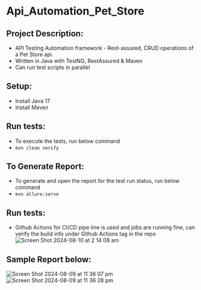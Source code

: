 # Api_Automation_Pet_Store

## Project Description:
* API Testing Automation framework - Rest-assured, CRUD operations of a Pet Store api. 
* Written in Java with TestNG, RestAssured & Maven
* Can run test scripts in parallel

## Setup:
* Install Java 17
* Install Maven

## Run tests: 
* To execute the tests, run below command 
* `mvn clean verify`

## To Generate Report:
* To generate and open the report for the test run status, run below command
* `mvn allure:serve`

## Run tests: 
* Github Actions for CI/CD pipe line is used and jobs are running fine, can verify the build info under Github Actions tag in the repo
![Screen Shot 2024-08-10 at 2 14 08 am](https://github.com/user-attachments/assets/ea7ff350-835c-4449-9f33-ca776f695976)

## Sample Report below:
![Screen Shot 2024-08-09 at 11 36 07 pm](https://github.com/user-attachments/assets/1d6fb8c4-3670-4636-97ff-80cc391dd5b4)
![Screen Shot 2024-08-09 at 11 36 28 pm](https://github.com/user-attachments/assets/e20b1694-2c38-4585-babf-8eeacd7efcbb)
